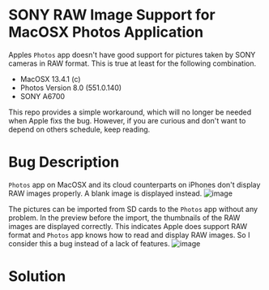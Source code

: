 # SONY RAW Image Support for MacOSX Photos Application
Apples `Photos` app doesn't have good support for pictures taken by SONY cameras in RAW format. This is true at least for the following combination. 

* MacOSX 13.4.1 (c) 
* Photos Version 8.0 (551.0.140)
* SONY A6700

This repo provides a simple workaround, which will no longer be needed when Apple fixs the bug. However, if you are curious and don't want to depend on others schedule, keep reading.

# Bug Description
`Photos` app on MacOSX and its cloud counterparts on iPhones don't display RAW images properly. A blank image is displayed instead. ![image](https://github.com/lqu/macsonyraw/assets/432856/482fa5d2-c373-41b9-b1db-67d7c90a644c)


The pictures can be imported from SD cards to the `Photos` app without any problem. In the preview before the import, the thumbnails of the RAW images are displayed correctly. This indicates Apple does support RAW format and `Photos` app knows how to read and display RAW images. So I consider this a bug instead of a lack of features. ![image](https://github.com/lqu/macsonyraw/assets/432856/0ed6ec07-c6a1-48d1-bdfa-f3e2562fdaf4)


# Solution

